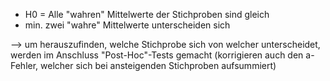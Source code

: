 - H0 = Alle "wahren" Mittelwerte der Stichproben sind gleich
- min. zwei "wahre" Mittelwerte unterscheiden sich

--> um herauszufinden, welche Stichprobe sich von welcher unterscheidet, werden im Anschluss "Post-Hoc"-Tests gemacht (korrigieren auch den a-Fehler, welcher sich bei ansteigenden Stichproben aufsummiert)